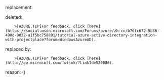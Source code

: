 replacement:

deleted:

		>[AZURE.TIP]For feedback, click [here](https://social.msdn.microsoft.com/Forums/azure/zh-cn/b76fc672-5b36-490d-9022-a1f5bc758891/tutorial-azure-active-directory-integration-with-projectplace?forum=WindowsAzureAD).

replaced by:

		>[AZURE.TIP]For feedback, click [here](http://go.microsoft.com/fwlink/?LinkId=529080).

reason: ()


